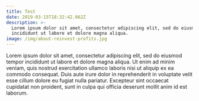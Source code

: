 ```yaml
---
title: Test
date: 2019-03-15T18:32:42.662Z
description: >-
  Lorem ipsum dolor sit amet, consectetur adipiscing elit, sed do eiusmod tempor
  incididunt ut labore et dolore magna aliqua.
image: /img/about-reinvest-profits.jpg
---
```

Lorem ipsum dolor sit amet, consectetur adipiscing elit, sed do eiusmod tempor incididunt ut labore et dolore magna aliqua. Ut enim ad minim veniam, quis nostrud exercitation ullamco laboris nisi ut aliquip ex ea commodo consequat. Duis aute irure dolor in reprehenderit in voluptate velit esse cillum dolore eu fugiat nulla pariatur. Excepteur sint occaecat cupidatat non proident, sunt in culpa qui officia deserunt mollit anim id est laborum.
